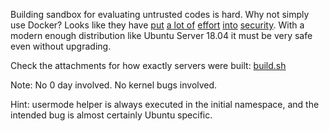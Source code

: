 Building sandbox for evaluating untrusted codes is hard. Why not simply use Docker? Looks like they have [put][1] [a lot of][2] [effort][3] [into][4] [security][5]. With a modern enough distribution like Ubuntu Server 18.04 it must be very safe even without upgrading.

Check the attachments for how exactly servers were built: [build.sh][6]

Note: No 0 day involved. No kernel bugs involved.

Hint: usermode helper is always executed in the initial namespace, and the intended bug is almost certainly Ubuntu specific.

[1]: https://github.com/moby/moby/blob/master/profiles/apparmor/template.go
[2]: https://docs.docker.com/engine/security/non-events/
[3]: https://www.mankier.com/8/docker_selinux
[4]: https://github.com/moby/moby/blob/master/profiles/seccomp/default.json
[5]: https://docs.docker.com/engine/security/security/
[6]: https://drive.google.com/file/d/1eIoqgM3kjNL7sF5QOjY1_3FmHv06xwaJ/view?usp=sharing